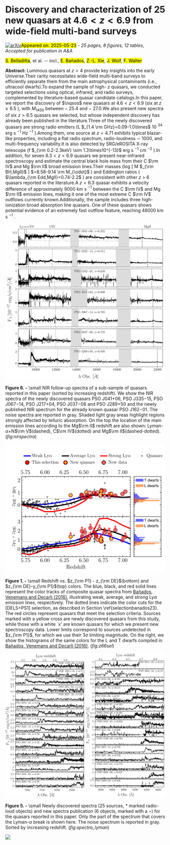 <div class="macros" style="visibility:hidden;">
$\newcommand{\ensuremath}{}$
$\newcommand{\xspace}{}$
$\newcommand{\object}[1]{\texttt{#1}}$
$\newcommand{\farcs}{{.}''}$
$\newcommand{\farcm}{{.}'}$
$\newcommand{\arcsec}{''}$
$\newcommand{\arcmin}{'}$
$\newcommand{\ion}[2]{#1#2}$
$\newcommand{\textsc}[1]{\textrm{#1}}$
$\newcommand{\hl}[1]{\textrm{#1}}$
$\newcommand{\footnote}[1]{}$
$\newcommand{\nqsos}{25}$</div>



<div id="title">

# Discovery and characterization of 25 new quasars at $4.6 < z < 6.9$ from wide-field multi-band surveys

</div>
<div id="comments">

[![arXiv](https://img.shields.io/badge/arXiv-2505.15923-b31b1b.svg)](https://arxiv.org/abs/2505.15923)<mark>Appeared on: 2025-05-23</mark> -  _25 pages, 8 figures, 12 tables, Accepted for publication in A&A_

</div>
<div id="authors">

<mark>S. Belladitta</mark>, et al. -- incl., <mark>E. Bañados</mark>, <mark>Z.-L. Xie</mark>, <mark>J. Wolf</mark>, <mark>F. Walter</mark>

</div>
<div id="abstract">

**Abstract:** Luminous quasars at $z>4$ provide key insights into the early Universe.Their rarity necessitates wide-field multi-band surveys to efficiently separate them from the main astrophysical contaminants (i.e., ultracool dwarfs).To expand the sample of high- $z$ quasars, we conducted targeted selections using optical, infrared, and radio surveys, complemented by literature-based quasar candidate catalogs.In this paper, we report the discovery of $\nqsos$ new quasars at $4.6<z<6.9$ (six at $z\geq6.5$ ), with $M_{1450}$ between $-$ 25.4 and $-$ 27.0.We also present new spectra of six $z>6.5$ quasars we selected, but whose independent discovery has already been published in the literature.Three of the newly discovered quasars are strong radio emitters (L $_{1.4 \rm GHz}=0.09-1.0\times$ 10 $^{34}$ erg s $^{-1}$ Hz $^{-1}$ ).Among them, one source at $z=4.71$ exhibits typical blazar-like properties, including a flat radio spectrum, radio-loudness $\sim$ 1000, and multi-frequency variability.It is also detected by SRG/eROSITA X-ray telescope (f $_{\rm 0.2-2.3keV} \sim 1.3\times10^{-13}$ erg s $^{-1}$ cm $^{-2}$ ).In addition, for seven $6.3<z<6.9$ quasars we present near-infrared spectroscopy and estimate the central black hole mass from their C $\rm IV$ and Mg $\rm II$ broad emission lines.Their masses (log [ M $_{\rm BH,MgII}$ ] $=8.58-9.14 \rm M_{\odot}$ ) and Eddington ratios ( $\lambda_{\rm Edd,MgII}=0.74-2.2$ ) are consistent with other _z_ $>$ 6 quasars reported in the literature.A $z = 6.3$ quasar exhibits a velocity difference of approximately $9000$ km s $^{-1}$ between the C $\rm IV$ and Mg $\rm II$ emission lines, making it one of the most extreme C $\rm IV$ outflows currently known.Additionally, the sample includes three high-ionization broad absorption line quasars. One of these quasars shows potential evidence of an extremely fast outflow feature, reaching $48 000$ km s $^{-1}$ .

</div>

<div id="div_fig1">

<img src="tmp_2505.15923/./figures/optnir_spec_new3.png" alt="Fig6" width="100%"/>

**Figure 6. -** \small NIR follow-up spectra of a sub-sample of quasars reported in this paper (sorted by increasing redshift). We show the NIR spectra of the newly discovered quasars PSO J041$+$06, PSO J335$-$15, PSO J067$-$14, PSO J217$+$04, PSO J037$-$08 and PSO J289$+$50 and the newly published NIR spectrum for the already known quasar PSO J162$-$01.
    The noise spectra are reported in gray.
    Shaded light gray areas highlight regions strongly affected by telluric absorption.
    On the top the location of the main emission lines according to the Mg$\rm II$ redshift are also shown: Lyman-$\alpha+$N$\rm V$(dashed), C$\rm IV$(dotted) and Mg$\rm II$(dashed-dotted).  (*fig:nirspectra*)

</div>
<div id="div_fig2">

<img src="tmp_2505.15923/./figures/redshift_vs_zZZy_with_histograms_v3.png" alt="Fig1" width="100%"/>

**Figure 1. -** \small Redshift vs.  $z_{\rm P1} - z_{\rm DE}$(bottom) and $z_{\rm DE}-y_{\rm P1}$(top) colors. The blue, black, and red solid lines represent the color tracks of composite quasar spectra from [Bañados, Venemans and Decarli (2016)](), illustrating weak, average, and strong Ly$\alpha$ emission lines, respectively.
    The dotted lines indicate the color cuts for the [DELS+PS1] selection, as described in Section \ref{selectionbanados23}. The red circles represent quasars that meet the selection criteria. Sources marked with a yellow cross are newly discovered quasars from this study, while those with a white `x' are known quasars for which we present new spectroscopy data. Lower limits correspond to sources undetected in $z_{\rm P1}$, for which we use their $3\sigma$ limiting magnitude. On the right, we show the histograms of the same colors for the L and T dwarfs compiled in [Bañados, Venemans and Decarli (2016)](). (*fig:z66sel*)

</div>
<div id="div_fig3">

<img src="tmp_2505.15923/./figures/opt_total_test1_new_ldss3_portrait.png" alt="Fig5.1" width="50%"/><img src="tmp_2505.15923/./figures/opt_total_test2_new_ldss3_portrait.png" alt="Fig5.2" width="50%"/>

**Figure 5. -** \small Newly discovered spectra (25 sources, $*$ marked radio-loud objects) and new spectra publication (6 objects, marked with a $\star$) for the quasars reported in this paper. Only the part of the spectrum that covers the Lyman-$\alpha$ break is shown here. The noise spectrum is reported in gray. Sorted by increasing redshift. (*fig:spectra_lyman*)

</div><div id="qrcode"><img src=https://api.qrserver.com/v1/create-qr-code/?size=100x100&data="https://arxiv.org/abs/2505.15923"></div>